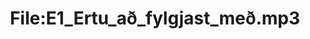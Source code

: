 ---
title: File:E1_Ertu_að_fylgjast_með.mp3
recording of: Ertu að fylgjast með?
reading speed: slow
speaker: E
license: CC0
---